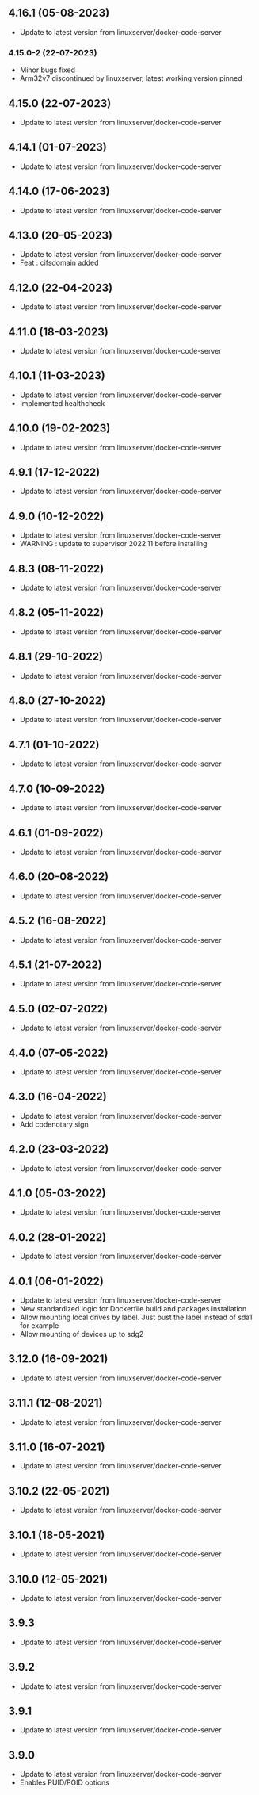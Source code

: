 
## 4.16.1 (05-08-2023)
- Update to latest version from linuxserver/docker-code-server
### 4.15.0-2 (22-07-2023)
- Minor bugs fixed
- Arm32v7 discontinued by linuxserver, latest working version pinned

## 4.15.0 (22-07-2023)

- Update to latest version from linuxserver/docker-code-server

## 4.14.1 (01-07-2023)

- Update to latest version from linuxserver/docker-code-server

## 4.14.0 (17-06-2023)

- Update to latest version from linuxserver/docker-code-server

## 4.13.0 (20-05-2023)

- Update to latest version from linuxserver/docker-code-server
- Feat : cifsdomain added

## 4.12.0 (22-04-2023)

- Update to latest version from linuxserver/docker-code-server

## 4.11.0 (18-03-2023)

- Update to latest version from linuxserver/docker-code-server

## 4.10.1 (11-03-2023)

- Update to latest version from linuxserver/docker-code-server
- Implemented healthcheck

## 4.10.0 (19-02-2023)

- Update to latest version from linuxserver/docker-code-server

## 4.9.1 (17-12-2022)

- Update to latest version from linuxserver/docker-code-server

## 4.9.0 (10-12-2022)

- Update to latest version from linuxserver/docker-code-server
- WARNING : update to supervisor 2022.11 before installing

## 4.8.3 (08-11-2022)

- Update to latest version from linuxserver/docker-code-server

## 4.8.2 (05-11-2022)

- Update to latest version from linuxserver/docker-code-server

## 4.8.1 (29-10-2022)

- Update to latest version from linuxserver/docker-code-server

## 4.8.0 (27-10-2022)

- Update to latest version from linuxserver/docker-code-server

## 4.7.1 (01-10-2022)

- Update to latest version from linuxserver/docker-code-server

## 4.7.0 (10-09-2022)

- Update to latest version from linuxserver/docker-code-server

## 4.6.1 (01-09-2022)

- Update to latest version from linuxserver/docker-code-server

## 4.6.0 (20-08-2022)

- Update to latest version from linuxserver/docker-code-server

## 4.5.2 (16-08-2022)

- Update to latest version from linuxserver/docker-code-server

## 4.5.1 (21-07-2022)

- Update to latest version from linuxserver/docker-code-server

## 4.5.0 (02-07-2022)

- Update to latest version from linuxserver/docker-code-server

## 4.4.0 (07-05-2022)

- Update to latest version from linuxserver/docker-code-server

## 4.3.0 (16-04-2022)

- Update to latest version from linuxserver/docker-code-server
- Add codenotary sign

## 4.2.0 (23-03-2022)

- Update to latest version from linuxserver/docker-code-server

## 4.1.0 (05-03-2022)

- Update to latest version from linuxserver/docker-code-server

## 4.0.2 (28-01-2022)

- Update to latest version from linuxserver/docker-code-server

## 4.0.1 (06-01-2022)

- Update to latest version from linuxserver/docker-code-server
- New standardized logic for Dockerfile build and packages installation
- Allow mounting local drives by label. Just pust the label instead of sda1 for example
- Allow mounting of devices up to sdg2

## 3.12.0 (16-09-2021)

- Update to latest version from linuxserver/docker-code-server

## 3.11.1 (12-08-2021)

- Update to latest version from linuxserver/docker-code-server

## 3.11.0 (16-07-2021)

- Update to latest version from linuxserver/docker-code-server

## 3.10.2 (22-05-2021)

- Update to latest version from linuxserver/docker-code-server

## 3.10.1 (18-05-2021)

- Update to latest version from linuxserver/docker-code-server

## 3.10.0 (12-05-2021)

- Update to latest version from linuxserver/docker-code-server

## 3.9.3

- Update to latest version from linuxserver/docker-code-server

## 3.9.2

- Update to latest version from linuxserver/docker-code-server

## 3.9.1

- Update to latest version from linuxserver/docker-code-server

## 3.9.0

- Update to latest version from linuxserver/docker-code-server
- Enables PUID/PGID options
